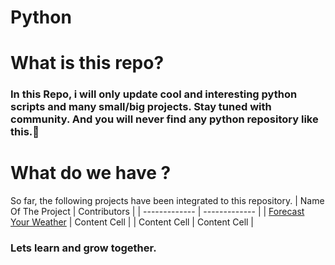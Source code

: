 # Python
# What is this repo?
### In this Repo, i will only update cool and interesting python scripts and many small/big projects. Stay tuned with community. And you will never find any python repository like this.👾 <br>
# What do we have ?
So far, the following projects have been integrated to this repository.
| Name Of The Project | Contributors |
| ------------- | ------------- |
| [Forecast Your Weather](https://github.com/CatalystsReachOut/python/blob/master/PythonScripts/ForecastYourWeather/main.py)  | Content Cell  |
| Content Cell  | Content Cell  |
### Lets learn and grow together. 
